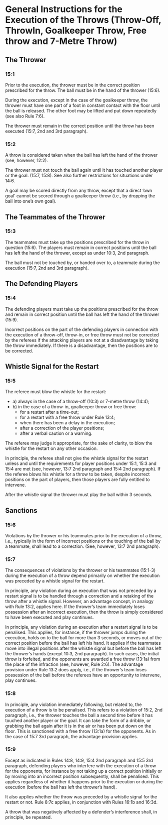# General Instructions for the Execution of the Throws (Throw-Off, ThrowIn, Goalkeeper Throw, Free throw and 7-Metre Throw)

## The Thrower

### 15:1
Prior to the execution, the thrower must be in the correct position prescribed for the
throw. The ball must be in the hand of the thrower (15:6).

During the execution, except in the case of the goalkeeper throw, the thrower must have
one part of a foot in constant contact with the floor until the ball is released. The other
foot may be lifted and put down repeatedly (see also Rule 7:6).

The thrower must remain in the correct position until the throw has been executed
(15:7, 2nd and 3rd paragraph).

### 15:2
A throw is considered taken when the ball has left the hand of the thrower (see,
however, 12:2).

The thrower must not touch the ball again until it has touched another player or the goal.
(15:7, 15:8). See also further restrictions for situations under 14:6.

A goal may be scored directly from any throw, except that a direct ‘own goal’ cannot be
scored through a goalkeeper throw (i.e., by dropping the ball into one’s own goal).

## The Teammates of the Thrower

### 15:3
The teammates must take up the positions prescribed for the throw in question (15:6).
The players must remain in correct positions until the ball has left the hand of the
thrower, except as under 10:3, 2nd paragraph.

The ball must not be touched by, or handed over to, a teammate during the execution
(15:7, 2nd and 3rd paragraph).

## The Defending Players

### 15:4
The defending players must take up the positions prescribed for the throw and remain in
correct position until the ball has left the hand of the thrower (15:9).

Incorrect positions on the part of the defending players in connection with the execution
of a throw-off, throw-in, or free throw must not be corrected by the referees if the
attacking players are not at a disadvantage by taking the throw immediately. If there is a
disadvantage, then the positions are to be corrected.

## Whistle Signal for the Restart

### 15:5
The referee must blow the whistle for the restart:

- a) always in the case of a throw-off (10:3) or 7-metre throw (14:4);
- b) in the case of a throw-in, goalkeeper throw or free throw:
  - for a restart after a time-out;
  - for a restart with a free throw under Rule 13:4;
  - when there has been a delay in the execution;
  - after a correction of the player positions;
  - after a verbal caution or a warning.

The referee may judge it appropriate, for the sake of clarity, to blow the whistle for the
restart on any other occasion.

In principle, the referee shall not give the whistle signal for the restart unless and until
the requirements for player positions under 15:1, 15:3 and 15:4 are met (see, however,
13:7 2nd paragraph and 15:4 2nd paragraph). If the referee blows his whistle for a throw
to be taken, despite incorrect positions on the part of players, then those players are
fully entitled to intervene.

After the whistle signal the thrower must play the ball within 3 seconds.

## Sanctions

### 15:6
Violations by the thrower or his teammates prior to the execution of a throw, i.e.,
typically in the form of incorrect positions or the touching of the ball by a teammate,
shall lead to a correction. (See, however, 13:7 2nd paragraph).

### 15:7
The consequences of violations by the thrower or his teammates (15:1-3) during the
execution of a throw depend primarily on whether the execution was preceded by a
whistle signal for the restart.

In principle, any violation during an execution that was not preceded by a restart signal
is to be handled through a correction and a retaking of the throw after a whistle signal.
However, an advantage concept, in analogy with Rule 13:2, applies here. If the
thrower’s team immediately loses possession after an incorrect execution, then the
throw is simply considered to have been executed and play continues.

In principle, any violation during an execution after a restart signal is to be penalised.
This applies, for instance, if the thrower jumps during the execution, holds on to the ball
for more than 3 seconds, or moves out of the correct position before the ball has left his
hand. It applies if the teammates move into illegal positions after the whistle signal but
before the ball has left the thrower’s hands (except 10:3, 2nd paragraph). In such cases,
the initial throw is forfeited, and the opponents are awarded a free throw (13:1a) from
the place of the infraction (see, however, Rule 2:6). The advantage provision under Rule
13:2 does apply, i.e., if the thrower’s team loses possession of the ball before the
referees have an opportunity to intervene, play continues.

### 15:8
In principle, any violation immediately following, but related to, the execution of a
throw is to be penalised. This refers to a violation of 15:2, 2nd paragraph, i.e., the
thrower touches the ball a second time before it has touched another player or the goal.
It can take the form of a dribble, or grabbing the ball again after it is in the air or has
been put down on the floor. This is sanctioned with a free throw (13:1a) for the
opponents. As in the case of 15:7 3rd paragraph, the advantage provision applies.
### 15:9
Except as indicated in Rules 14:8, 14:9, 15:4 2nd paragraph and 15:5 3rd paragraph,
defending players who interfere with the execution of a throw for the opponents, for
instance by not taking up a correct position initially or by moving into an incorrect
position subsequently, shall be penalised. This applies regardless of whether it happens
prior to the execution or during the execution (before the ball has left the thrower’s
hand).

It also applies whether the throw was preceded by a whistle signal for the restart or not.
Rule 8:7c applies, in conjunction with Rules 16:1b and 16:3d.

A throw that was negatively affected by a defender’s interference shall, in principle, be
repeated.
